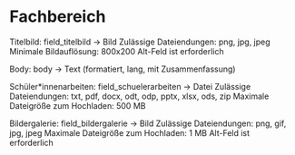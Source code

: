 # Fachbereich

Titelbild: field_titelbild -> Bild
Zulässige Dateiendungen: png, jpg, jpeg
Minimale Bildauflösung: 800x200
Alt-Feld ist erforderlich

Body: body -> Text (formatiert, lang, mit Zusammenfassung)

Schüler*innenarbeiten: field_schuelerarbeiten -> Datei
Zulässige Dateiendungen: txt, pdf, docx, odt, odp, pptx, xlsx, ods, zip
Maximale Dateigröße zum Hochladen: 500 MB

Bildergalerie: field_bildergalerie -> Bild
Zulässige Dateiendungen: png, gif, jpg, jpeg
Maximale Dateigröße zum Hochladen: 1 MB
Alt-Feld ist erforderlich